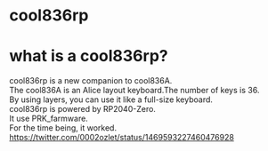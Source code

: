 # cool836rp

# what is a cool836rp?
cool836rp is a new companion to cool836A.
<br>
The cool836A is an Alice layout keyboard.The number of keys is 36. 
<br>
By using layers, you can use it like a full-size keyboard.
<br>
cool836rp is powered by RP2040-Zero.
<br>
It use PRK_farmware.
<br>
For the time being, it worked.
https://twitter.com/0002ozlet/status/1469593227460476928



